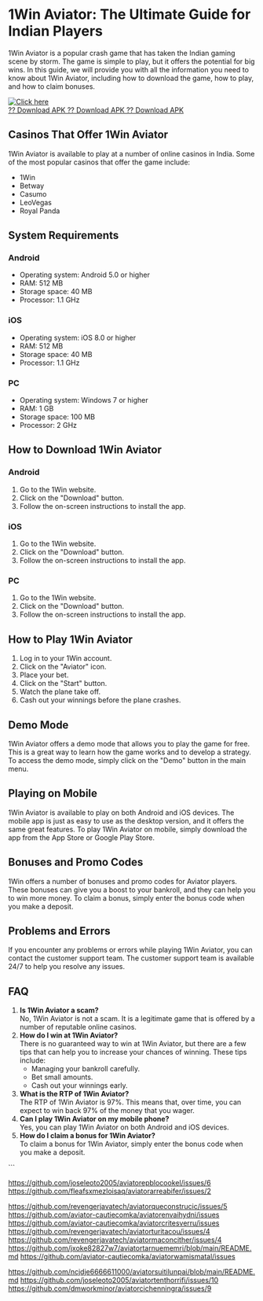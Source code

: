 # 1Win Aviator: The Ultimate Guide for Indian Players

1Win Aviator is a popular crash game that has taken the Indian gaming
scene by storm. The game is simple to play, but it offers the potential
for big wins. In this guide, we will provide you with all the
information you need to know about 1Win Aviator, including how to
download the game, how to play, and how to claim bonuses.

[![Click
here](https://readscoops.com/wp-content/uploads/2023/03/Readscoop-aviator-1-1.jpg)](https://traff.sbs/deff)\
[?? Download APK ?? Download APK ?? Download
APK](https://traff.sbs/deff)

## Casinos That Offer 1Win Aviator

1Win Aviator is available to play at a number of online casinos in
India. Some of the most popular casinos that offer the game include:

-   1Win
-   Betway
-   Casumo
-   LeoVegas
-   Royal Panda

## System Requirements

### Android

-   Operating system: Android 5.0 or higher
-   RAM: 512 MB
-   Storage space: 40 MB
-   Processor: 1.1 GHz

### iOS

-   Operating system: iOS 8.0 or higher
-   RAM: 512 MB
-   Storage space: 40 MB
-   Processor: 1.1 GHz

### PC

-   Operating system: Windows 7 or higher
-   RAM: 1 GB
-   Storage space: 100 MB
-   Processor: 2 GHz

## How to Download 1Win Aviator

### Android

1.  Go to the 1Win website.
2.  Click on the "Download" button.
3.  Follow the on-screen instructions to install the app.

### iOS

1.  Go to the 1Win website.
2.  Click on the "Download" button.
3.  Follow the on-screen instructions to install the app.

### PC

1.  Go to the 1Win website.
2.  Click on the "Download" button.
3.  Follow the on-screen instructions to install the app.

## How to Play 1Win Aviator

1.  Log in to your 1Win account.
2.  Click on the "Aviator" icon.
3.  Place your bet.
4.  Click on the "Start" button.
5.  Watch the plane take off.
6.  Cash out your winnings before the plane crashes.

## Demo Mode

1Win Aviator offers a demo mode that allows you to play the game for
free. This is a great way to learn how the game works and to develop a
strategy. To access the demo mode, simply click on the "Demo"
button in the main menu.

## Playing on Mobile

1Win Aviator is available to play on both Android and iOS devices. The
mobile app is just as easy to use as the desktop version, and it offers
the same great features. To play 1Win Aviator on mobile, simply download
the app from the App Store or Google Play Store.

## Bonuses and Promo Codes

1Win offers a number of bonuses and promo codes for Aviator players.
These bonuses can give you a boost to your bankroll, and they can help
you to win more money. To claim a bonus, simply enter the bonus code
when you make a deposit.

## Problems and Errors

If you encounter any problems or errors while playing 1Win Aviator, you
can contact the customer support team. The customer support team is
available 24/7 to help you resolve any issues.

## FAQ

1.  **Is 1Win Aviator a scam?**\
    No, 1Win Aviator is not a scam. It is a legitimate game that is
    offered by a number of reputable online casinos.
2.  **How do I win at 1Win Aviator?**\
    There is no guaranteed way to win at 1Win Aviator, but there are a
    few tips that can help you to increase your chances of winning.
    These tips include:
    -   Managing your bankroll carefully.
    -   Bet small amounts.
    -   Cash out your winnings early.
3.  **What is the RTP of 1Win Aviator?**\
    The RTP of 1Win Aviator is 97%. This means that, over time, you can
    expect to win back 97% of the money that you wager.
4.  **Can I play 1Win Aviator on my mobile phone?**\
    Yes, you can play 1Win Aviator on both Android and iOS devices.
5.  **How do I claim a bonus for 1Win Aviator?**\
    To claim a bonus for 1Win Aviator, simply enter the bonus code when
    you make a deposit.

\`\`\`

https://github.com/joseleoto2005/aviatorepblocookel/issues/6
https://github.com/fleafsxmezloisaq/aviatorarreabifer/issues/2

https://github.com/revengerjavatech/aviatorqueconstrucic/issues/5
https://github.com/aviator-cautiecomka/aviatorenvaihydni/issues
https://github.com/aviator-cautiecomka/aviatorcritesverru/issues
https://github.com/revengerjavatech/aviatorturitacou/issues/4
https://github.com/revengerjavatech/aviatormaconcither/issues/4
https://github.com/jxoke82827w7/aviatortarnuememri/blob/main/README.md
https://github.com/aviator-cautiecomka/aviatorwamismatal/issues

https://github.com/ncjdje6666611000/aviatorsuitilunpai/blob/main/README.md
https://github.com/joseleoto2005/aviatortenthorrifi/issues/10
https://github.com/dmworkminor/aviatorcichenningra/issues/9
